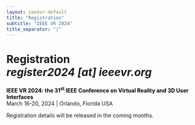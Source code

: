 ```yaml
---
layout: ieeevr-default
title: "Registration"
subtitle: "IEEE VR 2024"
title_separator: "|"
---
```


<!-- Style Sheet for table-->
<link rel="stylesheet" href="{{ '/assets/css/tableStyles.css' | relative_url }}">

<h1 id="registration">Registration  <div class="floatRight"><i class="fas fa-fw fa-envelope-square emailIconSm" style=""></i><i class="emailTextSm">register2024 [at] ieeevr.org</i></div></h1>

<p>
    <strong style="color: black">IEEE VR 2024: the 31<sup>st</sup> IEEE Conference on Virtual Reality and 3D User Interfaces</strong><br /> 
    March 16-20, 2024 | Orlando, Florida USA
</p>

<p class = "ieeevrmsgbox bold">
Registration details will be released in the coming months.
</p>
